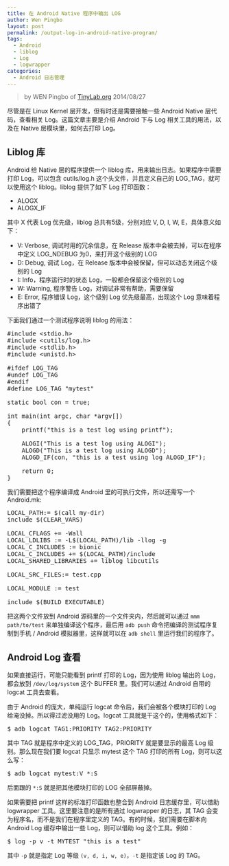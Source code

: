 ```yaml
---
title: 在 Android Native 程序中输出 LOG
author: Wen Pingbo
layout: post
permalink: /output-log-in-android-native-program/
tags:
  - Android
  - liblog
  - Log
  - logwrapper
categories:
  - Android 日志管理
---
```


> by WEN Pingbo of [TinyLab.org][2]
> 2014/08/27

尽管是在 Linux Kernel 层开发，但有时还是需要接触一些 Android Native 层代码，查看相关 Log。这篇文章主要是介绍 Android 下与 Log 相关工具的用法，以及在 Native 层模块里，如何去打印 Log。

## Liblog 库

Android 给 Native 层的程序提供一个 liblog 库，用来输出日志。如果程序中需要打印 Log，可以包含 cutils/log.h 这个头文件，并且定义自己的 LOG_TAG，就可以使用这个 liblog。liblog 提供了如下 Log 打印函数：

  * ALOGX
  * ALOGX_IF

其中 X 代表 Log 优先级，liblog 总共有5级，分别对应 V, D, I, W, E，具体意义如下：

  * V: Verbose, 调试时用的冗余信息，在 Release 版本中会被去掉，可以在程序中定义 LOG_NDEBUG 为0，来打开这个级别的 LOG
  * D: Debug, 调试 Log，在 Release 版本中会被保留，但可以动态关闭这个级别的 Log
  * I: Info，程序运行时的状态 Log，一般都会保留这个级别的 Log
  * W: Warning, 程序警告 Log，对调试非常有帮助，需要保留
  * E: Error, 程序错误 Log，这个级别 Log 优先级最高，出现这个 Log 意味着程序出错了

下面我们通过一个测试程序说明 liblog 的用法：

<pre>#include &lt;stdio.h>
#include &lt;cutils/log.h>
#include &lt;stdlib.h>
#include &lt;unistd.h>

#ifdef LOG_TAG
#undef LOG_TAG
#endif
#define LOG_TAG "mytest"

static bool con = true;

int main(int argc, char *argv[])
{
    printf("this is a test log using printf");

    ALOGI("This is a test log using ALOGI");
    ALOGD("This is a test log using ALOGD");
    ALOGD_IF(con, "this is a test using log ALOGD_IF");

    return 0;
}
</pre>

我们需要把这个程序编译成 Android 里的可执行文件，所以还需写一个 Android.mk:

<pre>LOCAL_PATH:= $(call my-dir)
include $(CLEAR_VARS)

LOCAL_CFLAGS += -Wall
LOCAL_LDLIBS := -L$(LOCAL_PATH)/lib -llog -g
LOCAL_C_INCLUDES := bionic
LOCAL_C_INCLUDES += $(LOCAL_PATH)/include
LOCAL_SHARED_LIBRARIES += liblog libcutils

LOCAL_SRC_FILES:= test.cpp

LOCAL_MODULE := test

include $(BUILD_EXECUTABLE)
</pre>

把这两个文件放到 Android 源码里的一个文件夹内，然后就可以通过 `mmm path/to/test` 来单独编译这个程序，最后用 `adb push` 命令把编译的测试程序复制到手机 / Android 模拟器里，这样就可以在 `adb shell` 里运行我们的程序了。

## Android Log 查看

如果直接运行，可能只能看到 printf 打印的 Log，因为使用 liblog 输出的 Log，都会放到 `/dev/log/system` 这个 BUFFER 里。我们可以通过 Android 自带的 logcat 工具去查看。

由于 Android 的庞大，单纯运行 logcat 命令后，我们会被各个模块打印的 Log 给淹没掉。所以得过滤没用的 Log。logcat 工具就是干这个的，使用格式如下：

<pre>$ adb logcat TAG1:PRIORITY TAG2:PRIORITY
</pre>

其中 TAG 就是程序中定义的 LOG_TAG，PRIORITY 就是要显示的最高 Log 级别。那么现在我们要 logcat 只显示 mytest 这个 TAG 打印的所有 Log，则可以这么写：

<pre>$ adb logcat mytest:V *:S
</pre>

后面跟的 `*:S` 就是把其他模块打印的 LOG 全部屏蔽掉。

如果需要把 printf 这样的标准打印函数也整合到 Android 日志缓存里，可以借助 logwrapper 工具。这里要注意的是所有通过 logwrapper 的日志，其 TAG 会变为程序名，而不是我们在程序里定义的 TAG。有的时候，我们需要在脚本向 Android Log 缓存中输出一些 Log，则可以借助 log 这个工具。例如：

<pre>$ log -p v -t MYTEST "this is a test"
</pre>

其中 `-p` 就是指定 Log 等级 `(v, d, i, w, e)`，`-t` 是指定该 Log 的 TAG。





 [1]: &#x6d;&#x61;&#105;&#108;&#116;&#x6f;&#x3a;&#x77;&#101;&#110;g&#x70;&#x69;&#110;&#103;&#98;&#x6f;&#x40;&#x67;&#109;&#97;i&#x6c;&#x2e;&#99;&#111;&#109;
 [2]: http://tinylab.org
